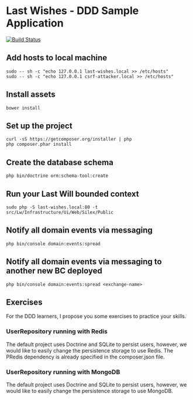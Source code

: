# Last Wishes - DDD Sample Application

[![Build Status](https://secure.travis-ci.org/dddinphp/last-wishes.svg?branch=master)](http://travis-ci.org/dddinphp/last-wishes)

## Add hosts to local machine
    sudo -- sh -c "echo 127.0.0.1 last-wishes.local >> /etc/hosts"
    sudo -- sh -c "echo 127.0.0.1 csrf-attacker.local >> /etc/hosts"
    
## Install assets
    bower install

## Set up the project
    curl -sS https://getcomposer.org/installer | php
    php composer.phar install

## Create the database schema
    php bin/doctrine orm:schema-tool:create

## Run your Last Will bounded context
    sudo php -S last-wishes.local:80 -t src/Lw/Infrastructure/Ui/Web/Silex/Public

## Notify all domain events via messaging
    php bin/console domain:events:spread

## Notify all domain events via messaging to another new BC deployed
    php bin/console domain:events:spread <exchange-name>

## Exercises

For the DDD learners, I propose you some exercises to practice your skills.

### UserRepository running with Redis

The default project uses Doctrine and SQLite to persist users, however, we would like to easily change the persistence storage to use Redis. The PRedis dependency is already specified in the composer.json file.

### UserRepository running with MongoDB

The default project uses Doctrine and SQLite to persist users, however, we would like to easily change the persistence storage to use MongoDB.
